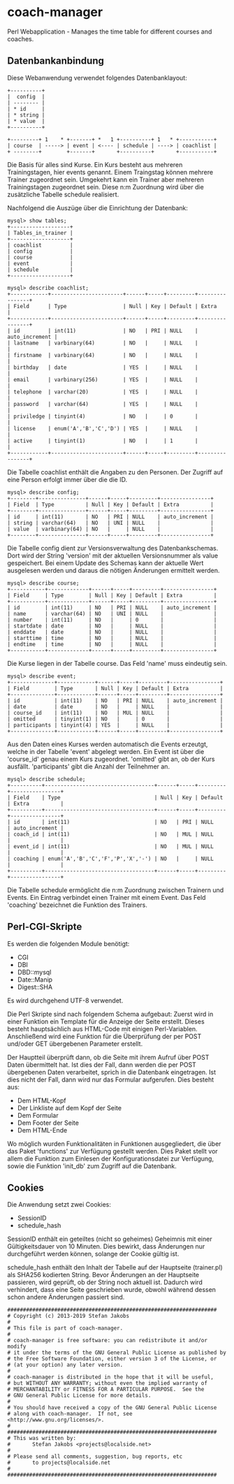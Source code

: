 # coach-manager

Perl Webapplication - Manages the time table for different courses and coaches.

## Datenbankanbindung

Diese Webanwendung verwendet folgendes Datenbanklayout:

```
+----------+
|  config  |
| -------- |
| * id     |
| * string |
| * value  |
+----------+

+---------+ 1    * +-------+ *   1 +----------+ 1   * +-----------+
| course  | -----> | event | <---- | schedule | ----> | coachlist |
+ --------+        +-------+       +----------+       +-----------+
```

Die Basis für alles sind Kurse. Ein Kurs besteht aus mehreren Trainingstagen,
hier events genannt. Einem Traingstag können mehrere Trainer zugeordnet sein.
Umgekehrt kann ein Trainer aber mehreren Trainingstagen zugeordnet sein.
Diese n:m Zuordnung wird über die zusätzliche Tabelle schedule realisiert.

Nachfolgend die Auszüge über die Einrichtung der Datenbank:

```
mysql> show tables;
+-------------------+
| Tables_in_trainer |
+-------------------+
| coachlist         |
| config            |
| course            |
| event             |
| schedule          |
+-------------------+

mysql> describe coachlist;
+------------+-----------------------+------+-----+---------+----------------+
| Field      | Type                  | Null | Key | Default | Extra          |
+------------+-----------------------+------+-----+---------+----------------+
| id         | int(11)               | NO   | PRI | NULL    | auto_increment |
| lastname   | varbinary(64)         | NO   |     | NULL    |                |
| firstname  | varbinary(64)         | NO   |     | NULL    |                |
| birthday   | date                  | YES  |     | NULL    |                |
| email      | varbinary(256)        | YES  |     | NULL    |                |
| telephone  | varchar(20)           | YES  |     | NULL    |                |
| password   | varchar(64)           | YES  |     | NULL    |                |
| priviledge | tinyint(4)            | NO   |     | 0       |                |
| license    | enum('A','B','C','D') | YES  |     | NULL    |                |
| active     | tinyint(1)            | NO   |     | 1       |                |
+------------+-----------------------+------+-----+---------+----------------+
```

Die Tabelle coachlist enthält die Angaben zu den Personen. Der Zugriff auf
eine Person erfolgt immer über die die ID.

```
mysql> describe config;
+--------+---------------+------+-----+---------+----------------+
| Field  | Type          | Null | Key | Default | Extra          |
+--------+---------------+------+-----+---------+----------------+
| id     | int(11)       | NO   | PRI | NULL    | auto_increment |
| string | varchar(64)   | NO   | UNI | NULL    |                |
| value  | varbinary(64) | NO   |     | NULL    |                |
+--------+---------------+------+-----+---------+----------------+
```

Die Tabelle config dient zur Versionsverwaltung des Datenbankschemas. Dort
wird der String 'version' mit der aktuellen Versionsnummer als value
gespeichert. Bei einem Update des Schemas kann der aktuelle Wert ausgelesen
werden und daraus die nötigen Änderungen ermittelt werden.

```
mysql> describe course;
+-----------+-------------+------+-----+---------+----------------+
| Field     | Type        | Null | Key | Default | Extra          |
+-----------+-------------+------+-----+---------+----------------+
| id        | int(11)     | NO   | PRI | NULL    | auto_increment |
| name      | varchar(64) | NO   | UNI | NULL    |                |
| number    | int(11)     | NO   |     | 0       |                |
| startdate | date        | NO   |     | NULL    |                |
| enddate   | date        | NO   |     | NULL    |                |
| starttime | time        | NO   |     | NULL    |                |
| endtime   | time        | NO   |     | NULL    |                |
+-----------+-------------+------+-----+---------+----------------+
```

Die Kurse liegen in der Tabelle course. Das Feld 'name' muss eindeutig sein.

```
mysql> describe event;
+--------------+------------+------+-----+---------+----------------+
| Field        | Type       | Null | Key | Default | Extra          |
+--------------+------------+------+-----+---------+----------------+
| id           | int(11)    | NO   | PRI | NULL    | auto_increment |
| date         | date       | NO   |     | NULL    |                |
| course_id    | int(11)    | NO   | MUL | NULL    |                |
| omitted      | tinyint(1) | NO   |     | 0       |                |
| participants | tinyint(4) | YES  |     | NULL    |                |
+--------------+------------+------+-----+---------+----------------+
```

Aus den Daten eines Kurses werden automatisch die Events erzeutgt, welche
in der Tabelle 'event' abgelegt werden. Ein Event ist über die 'course_id'
genau einem Kurs zugeordnet. 'omitted' gibt an, ob der Kurs ausfällt.
'participants' gibt die Anzahl der Teilnehmer an.

```
mysql> describe schedule;
+----------+-----------------------------------+------+-----+---------+----------------+
| Field    | Type                              | Null | Key | Default | Extra          |
+----------+-----------------------------------+------+-----+---------+----------------+
| id       | int(11)                           | NO   | PRI | NULL    | auto_increment |
| coach_id | int(11)                           | NO   | MUL | NULL    |                |
| event_id | int(11)                           | NO   | MUL | NULL    |                |
| coaching | enum('A','B','C','F','P','X','-') | NO   |     | NULL    |                |
+----------+-----------------------------------+------+-----+---------+----------------+
```

Die Tabelle schedule ermöglicht die n:m Zuordnung zwischen Trainern und Events.
Ein Eintrag verbindet einen Trainer mit einem Event. Das Feld 'coaching'
bezeichnet die Funktion des Trainers.

## Perl-CGI-Skripte

Es werden die folgenden Module benötigt:
  * CGI
  * DBI
  * DBD::mysql
  * Date::Manip
  * Digest::SHA

Es wird durchgehend UTF-8 verwendet.

Die Perl Skripte sind nach folgendem Schema aufgebaut:
Zuerst wird in einer Funktion ein Template für die Anzeige der Seite erstellt.
Dieses besteht hauptsächlich aus HTML-Code mit einigen Perl-Variablen.
Anschließend wird eine Funktion für die Überprüfung der per POST und/oder
GET übergebenen Parameter erstellt.

Der Hauptteil überprüft dann, ob die Seite mit ihrem Aufruf über POST Daten
übermittelt hat. Ist dies der Fall, dann werden die per POST übergebenen Daten
verarbeitet, sprich in die Datenbank eingetragen. Ist dies nicht der Fall, dann
wird nur das Formular aufgerufen. Dies besteht aus:
  * Dem HTML-Kopf
  * Der Linkliste auf dem Kopf der Seite
  * Dem Formular
  * Dem Footer der Seite
  * Dem HTML-Ende

Wo möglich wurden Funktionalitäten in Funktionen ausgegliedert, die über das 
Paket 'functions' zur Verfügung gestellt werden. Dies Paket stellt vor allem
die Funktion zum Einlesen der Konfigurationsdatei zur Verfügung, sowie die 
Funktion 'init_db' zum Zugriff auf die Datenbank.

## Cookies

Die Anwendung setzt zwei Cookies:

  * SessionID
  * schedule_hash

SessionID enthält ein geteiltes (nicht so geheimes) Geheimnis mit einer
Gültigkeitsdauer von 10 Minuten. Dies bewirkt, dass Änderungen nur
durchgeführt werden können, solange der Cookie gültig ist.

schedule_hash enthält den Inhalt der Tabelle auf der Hauptseite (trainer.pl)
als SHA256 kodierten String. Bevor Änderungen an der Hauptseite passieren,
wird geprüft, ob der String noch aktuell ist. Dadurch wird verhindert, dass
eine Seite geschrieben wurde, obwohl während dessen schon andere Änderungen
passiert sind.

```
###################################################################
# Copyright (c) 2013-2019 Stefan Jakobs
#
# This file is part of coach-manager.
#
# coach-manager is free software: you can redistribute it and/or modify
# it under the terms of the GNU General Public License as published by
# the Free Software Foundation, either version 3 of the License, or
# (at your option) any later version.
#
# coach-manager is distributed in the hope that it will be useful,
# but WITHOUT ANY WARRANTY; without even the implied warranty of
# MERCHANTABILITY or FITNESS FOR A PARTICULAR PURPOSE.  See the
# GNU General Public License for more details.
#
# You should have received a copy of the GNU General Public License
# along with coach-manager.  If not, see <http://www.gnu.org/licenses/>.
#
###################################################################
# This was written by:
#       Stefan Jakobs <projects@localside.net>
#
# Please send all comments, suggestion, bug reports, etc
#       to projects@localside.net
#
###################################################################
```

